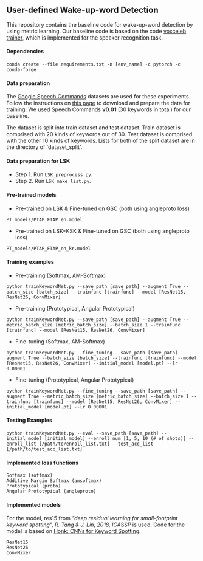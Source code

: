 ## User-defined Wake-up-word Detection

This repository contains the baseline code for wake-up-word detection by using metric learning. Our baseline code is based on the code [voxceleb trainer](https://github.com/clovaai/voxceleb_trainer), which is implemented for the speaker recognition task.

#### Dependencies
```
conda create --file requirements.txt -n [env_name] -c pytorch -c conda-forge
```

#### Data preparation

The [Google Speech Commands](https://www.tensorflow.org/datasets/catalog/speech_commands) datasets are used for these experiments. Follow the instructions on [this page](https://pytorch.org/tutorials/intermediate/speech_command_classification_with_torchaudio_tutorial.html) to download and prepare the data for training. We used Speech Commands **v0.01** (30 keywords in total) for our baseline.

The dataset is split into train dataset and test dataset. Train dataset is comprised with 20 kinds of keywords out of 30. Test dataset is comprised with the other 10 kinds of keywords. Lists for both of the split dataset are in the directory of 'dataset_split'. 

#### Data preparation for LSK
- Step 1. Run ```LSK_preprocess.py```.
- Step 2. Run ```LSK_make_list.py```.

#### Pre-trained models
- Pre-trained on LSK & Fine-tuned on GSC (both using angleproto loss)
```
PT_models/PTAP_FTAP_en.model
```

- Pre-trained on LSK+KSK & Fine-tuned on GSC (both using angleproto loss)
```    
PT_models/PTAP_FTAP_en_kr.model
```

#### Training examples
- Pre-training (Softmax, AM-Softmax)
```
python trainKeywordNet.py --save_path [save_path] --augment True --batch_size [batch_size] --trainfunc [trainfunc] --model [ResNet15, ResNet26, ConvMixer]
```
- Pre-training (Prototypical, Angular Prototypical)
```
python trainKeywordNet.py --save_path [save_path] --augment True --metric_batch_size [metric_batch_size] --batch_size 1 --trainfunc [trainfunc] --model [ResNet15, ResNet26, ConvMixer]
```

- Fine-tuning (Softmax, AM-Softmax)
```
python trainKeywordNet.py --fine_tuning --save_path [save_path] --augment True --batch_size [batch_size] --trainfunc [trainfunc] --model [ResNet15, ResNet26, ConvMixer] --initial_model [model.pt] --lr 0.00001
```
- Fine-tuning (Prototypical, Angular Prototypical)
```
python trainKeywordNet.py --fine_tuning --save_path [save_path] --augment True --metric_batch_size [metric_batch_size] --batch_size 1 --trainfunc [trainfunc] --model [ResNet15, ResNet26, ConvMixer] --initial_model [model.pt] --lr 0.00001
```
#### Testing Examples
```
python trainKeywordNet.py --eval --save_path [save_path] --initial_model [initial_model] --enroll_num [1, 5, 10 (# of shots)] --enroll_list [/path/to/enroll_list.txt] --test_acc_list [/path/to/test_acc_list.txt]
```

#### Implemented loss functions
```
Softmax (softmax)
Additive Margin Softmax (amsoftmax)
Prototypical (proto)
Angular Prototypical (angleproto)
```

#### Implemented models
For the model, res15 from *"deep residual learning for small-footprint keyword spotting", R. Tang & J. Lin, 2018, ICASSP* is used. Code for the model is based on [Honk: CNNs for Keyword Spotting](https://github.com/castorini/honk).
```
ResNet15
ResNet26
ConvMixer
```
